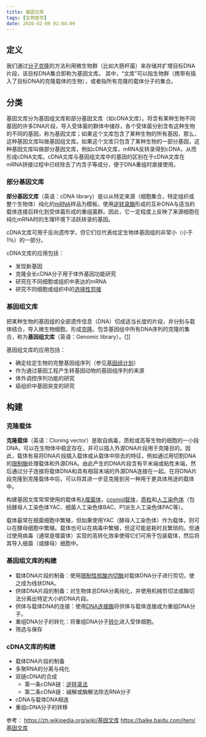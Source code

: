 ```yaml
---
title: 基因文库
tags: [生物医学]
date: 2020-02-09 02:04:09
---
```


## 定义

 我们通过[分子克隆](https://zh.wikipedia.org/wiki/分子克隆)的方法利用微生物群（比如大肠杆菌）来存储并扩增目标DNA片段，该目标DNA集合即称为基因文库。 其中，“文库”可以指生物群（携带有插入了目标DNA的克隆载体的生物），或者指所有克隆的载体分子的集合。

<!-- more -->

## 分类

基因文库分为基因组文库和部分基因文库（如cDNA文库）。将含有某种生物不同基因的许多DNA片段，导入受体菌的群体中储存，各个受体菌分别含有这种生物的不同的基因，称为基因文库；如果这个文库包含了某种生物的所有基因，那么，这种基因文库叫做基因组文库。如果这个文库只包含了某种生物的一部分基因，这种基因文库叫做部分基因文库，例如cDNA文库，mRNA反转录得到cDNA，从而形成cDNA文库。cDNA文库与基因组文库中的基因的区别在于cDNA文库在mRNA拼接过程中已经除去了内含子等成分，便于DNA重组时直接使用。

### 部分基因文库

**部分基因文库**（英语：cDNA library）是以从特定来源（细胞集合，特定组织或整个生物体）纯化的[mRNA](https://zh.wikipedia.org/wiki/MRNA)样品为模板，使用[逆转录酶](https://zh.wikipedia.org/wiki/逆转录酶)形成的互补DNA与适当的载体连接后转化到受体菌形成的重组菌群。因此，它一定程度上反映了来源细胞在纯化mRNA时的生理环境下活跃转录的基因。

cDNA文库可用于反向遗传学，但它们仅代表给定生物体基因组的非常小（小于1％）的一部分。

cDNA文库的应用包括：

- 发现新基因
- 克隆全长cDNA分子用于体外基因功能研究
- 研究在不同细胞或组织中表达的mRNA
- 研究不同细胞或组织中的[选择性剪接](https://zh.wikipedia.org/wiki/选择性剪接)

### 基因组文库

把某种生物的基因组的全部遗传信息（DNA）切成适当长度的片段，并分别与载体结合，导入微生物细胞，形成[克隆](https://zh.wikipedia.org/wiki/克隆)。包含基因组中所有DNA序列的克隆的集合，称为**基因组文库**（英语：Genomic library）。[[1\]](https://zh.wikipedia.org/wiki/基因文库#cite_note-biopkueducn-1)

基因组文库的应用包括：

- 确定给定生物的完整基因组序列（参见[基因组计划](https://zh.wikipedia.org/wiki/基因组计划)）
- 作为通过基因工程产生转基因动物的基因组序列的来源
- 体外调控序列功能的研究
- 癌组织中基因突变的研究

## 构建

### 克隆载体

**克隆载体**（英语：Cloning vector）是取自病毒，质粒或高等生物的细胞的一小段DNA，可以在生物体中稳定存在，并可以插入外源DNA片段用于克隆目的。因此，载体有易将DNA片段插入载体或从载体中除去的特征，例如通过用切割DNA的[限制酶](https://zh.wikipedia.org/wiki/限制酶)处理载体和外源DNA。由此产生的DNA片段含有平末端或粘性末端，然后通过分子连接将载体DNA和具有相容末端的外源DNA连接在一起。在将DNA片段克隆到克隆载体中后，可以将其进一步亚克隆到另一种用于更具体用途的载体中。

构建基因文库常常使用的载体有[λ噬菌体](https://zh.wikipedia.org/wiki/噬菌体)，[cosmid载体](https://zh.wikipedia.org/wiki/黏質體)，[质粒](https://zh.wikipedia.org/wiki/质粒)和[人工染色体](https://zh.wikipedia.org/w/index.php?title=人工染色体&action=edit&redlink=1)（包括酵母人工染色体YAC、细菌人工染色体BAC、P1派生人工染色体PAC等）。

载体最常在细菌细胞中繁殖，但如果使用YAC（酵母人工染色体）作为载体，则可以在酵母细胞中繁殖。载体也可以在病毒中繁殖，但这可能是耗时且繁琐的。但通过使用病毒（通常是噬菌体）实现的高转化效率使得它们可用于包装载体，然后将其导入细菌（或酵母）细胞中。

### 基因组文库的构建

- 载体DNA片段的制备：使用[限制性核酸内切酶](https://zh.wikipedia.org/wiki/限制性核酸內切酶)对载体DNA分子进行剪切，使之成为线状DNA。
- 供体DNA片段的制备：对生物体总DNA分离纯化，并使用机械剪切法或酶切法分离出特定大小的DNA片段。
- 供体与载体DNA的连接：使用[DNA连接酶](https://zh.wikipedia.org/wiki/DNA連接酶)将供体与载体连接成为重组DNA分子。
- 重组DNA分子的转化：将重组DNA分子[转化](https://zh.wikipedia.org/w/index.php?title=转化（生物）&action=edit&redlink=1)进入受体细胞。
- 筛选与保存

### cDNA文库的构建

- 载体DNA片段的制备
- 多聚RNA的分离与纯化
- 双链cDNA的合成
  - 第一条cDNA链：[逆转录法](https://zh.wikipedia.org/wiki/逆转录)
  - 第二条cDNA链：碱解或酶解法除去RNA分子
- cDNA与载体DNA相连
- 重组cDNA分子的转移

参考：
https://zh.wikipedia.org/wiki/基因文库
https://baike.baidu.com/item/基因文库